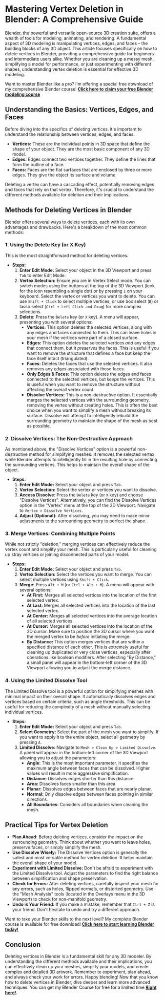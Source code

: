 # Mastering Vertex Deletion in Blender: A Comprehensive Guide

Blender, the powerful and versatile open-source 3D creation suite, offers a wealth of tools for modeling, animating, and rendering. A fundamental aspect of 3D modeling is manipulating vertices, edges, and faces – the building blocks of any 3D object. This article focuses specifically on how to delete vertices in Blender, providing a comprehensive guide for beginners and intermediate users alike. Whether you are cleaning up a messy mesh, simplifying a model for performance, or just experimenting with different shapes, understanding vertex deletion is essential for effective 3D modeling.

Want to master Blender like a pro? I'm offering a special free download of my comprehensive Blender course! **[Click here to claim your free Blender modeling course](https://udemywork.com/how-to-delete-vertices-in-blender)**

## Understanding the Basics: Vertices, Edges, and Faces

Before diving into the specifics of deleting vertices, it's important to understand the relationship between vertices, edges, and faces.

*   **Vertices:** These are the individual points in 3D space that define the shape of your object. They are the most basic component of any 3D model.
*   **Edges:** Edges connect two vertices together. They define the lines that form the outline of a face.
*   **Faces:** Faces are the flat surfaces that are enclosed by three or more edges. They give the object its surface and volume.

Deleting a vertex can have a cascading effect, potentially removing edges and faces that rely on that vertex. Therefore, it's crucial to understand the different methods available for deletion and their implications.

## Methods for Deleting Vertices in Blender

Blender offers several ways to delete vertices, each with its own advantages and drawbacks. Here's a breakdown of the most common methods:

### 1. Using the Delete Key (or X Key)

This is the most straightforward method for deleting vertices.

*   **Steps:**
    1.  **Enter Edit Mode:** Select your object in the 3D Viewport and press `Tab` to enter Edit Mode.
    2.  **Vertex Selection:**  Ensure you are in Vertex Select mode. You can switch modes using the buttons at the top of the 3D Viewport (look for the icon resembling a single dot) or by pressing `1` on your keyboard. Select the vertex or vertices you want to delete. You can use `Shift + Click` to select multiple vertices, or use box select (`B`) or lasso select (`Ctrl + Left Click and Drag`) for more complex selections.
    3.  **Delete:** Press the `Delete` key (or `X` key). A menu will appear, presenting you with several options:
        *   **Vertices:** This option deletes the selected vertices, along with any edges and faces connected to them. This can leave holes in your mesh if the vertices were part of a closed surface.
        *   **Edges:**  This option deletes the selected vertices *and* any edges that connect them, but it *preserves* the faces. This is useful if you want to remove the structure that defines a face but keep the face itself intact (triangulated).
        *   **Faces:** Deletes the faces that use the selected vertices. It also removes any edges associated with those faces.
        *   **Only Edges & Faces:** This option deletes the edges and faces connected to the selected vertices, but *keeps* the vertices. This is useful when you want to remove the structure without affecting the overall vertex count.
        *   **Dissolve Vertices:**  This is a *non-destructive* option. It essentially merges the selected vertices with the surrounding geometry, removing the vertex without creating holes. This is often the best choice when you want to simplify a mesh without breaking its surface.  Dissolve will attempt to intelligently rebuild the surrounding geometry to maintain the shape of the mesh as best as possible.

### 2. Dissolve Vertices: The Non-Destructive Approach

As mentioned above, the "Dissolve Vertices" option is a powerful non-destructive method for simplifying meshes.  It removes the selected vertex while Blender attempts to intelligently fill in the resulting hole by connecting the surrounding vertices. This helps to maintain the overall shape of the object.

*   **Steps:**
    1.  **Enter Edit Mode:**  Select your object and press `Tab`.
    2.  **Vertex Selection:** Select the vertex or vertices you want to dissolve.
    3.  **Access Dissolve:** Press the `Delete` key (or `X` key) and choose "Dissolve Vertices". Alternatively, you can find the Dissolve Vertices option in the "Vertex" menu at the top of the 3D Viewport. Navigate to `Vertex > Dissolve Vertices`.
    4.  **Adjust (Optional):**  After dissolving, you may need to make minor adjustments to the surrounding geometry to perfect the shape.

### 3. Merge Vertices: Combining Multiple Points

While not strictly "deletion," merging vertices can effectively reduce the vertex count and simplify your mesh. This is particularly useful for cleaning up stray vertices or joining disconnected parts of your model.

*   **Steps:**
    1.  **Enter Edit Mode:** Select your object and press `Tab`.
    2.  **Vertex Selection:** Select the vertices you want to merge. You can select multiple vertices using `Shift + Click`.
    3.  **Merge:** Press `Alt + M` (or `Ctrl + Alt + M`). A menu will appear with several options:
        *   **At First:** Merges all selected vertices into the location of the first selected vertex.
        *   **At Last:** Merges all selected vertices into the location of the last selected vertex.
        *   **At Center:** Merges all selected vertices into the average location of all selected vertices.
        *   **At Cursor:** Merges all selected vertices into the location of the 3D cursor.  Make sure to position the 3D cursor where you want the merged vertex to be *before* initiating the merge.
        *   **By Distance:**  This option merges vertices that are within a specified distance of each other. This is extremely useful for cleaning up duplicated or very close vertices, especially after operations like boolean modifiers. After selecting "By Distance," a small panel will appear in the bottom-left corner of the 3D Viewport allowing you to adjust the merge distance.

### 4. Using the Limited Dissolve Tool

The Limited Dissolve tool is a powerful option for simplifying meshes with minimal impact on their overall shape. It automatically dissolves edges and vertices based on certain criteria, such as angle thresholds. This can be useful for reducing the complexity of a mesh without manually selecting individual vertices.

*   **Steps:**
    1.  **Enter Edit Mode:**  Select your object and press `Tab`.
    2.  **Select Geometry:** Select the part of the mesh you want to simplify. If you want to apply it to the entire object, select all geometry by pressing `A`.
    3.  **Limited Dissolve:**  Navigate to `Mesh > Clean Up > Limited Dissolve`. A panel will appear in the bottom-left corner of the 3D Viewport allowing you to adjust the parameters:
        *   **Angle:** This is the most important parameter. It specifies the maximum angle between faces that can be dissolved. Higher values will result in more aggressive simplification.
        *   **Distance:** Dissolves edges shorter than this distance.
        *   **Area:** Dissolves faces smaller than this area.
        *   **Planar:** Dissolves edges between faces that are nearly planar.
        *   **Normal:** Only dissolve edges between faces pointing in similar directions.
        *   **All Boundaries:** Considers all boundaries when cleaning the mesh.

## Practical Tips for Vertex Deletion

*   **Plan Ahead:** Before deleting vertices, consider the impact on the surrounding geometry. Think about whether you want to leave holes, preserve faces, or simply simplify the mesh.
*   **Use Dissolve Wisely:** The Dissolve Vertices option is generally the safest and most versatile method for vertex deletion. It helps maintain the overall shape of your model.
*   **Experiment with Limited Dissolve:**  Don't be afraid to experiment with the Limited Dissolve tool. Adjust the parameters to find the right balance between simplification and shape preservation.
*   **Check for Errors:** After deleting vertices, carefully inspect your mesh for any errors, such as holes, flipped normals, or distorted geometry.  Use the "Mesh Analysis" tools (located in the Overlays menu in the 3D Viewport) to check for non-manifold geometry.
*   **Undo is Your Friend:** If you make a mistake, remember that `Ctrl + Z` is your friend. Don't hesitate to undo and try a different approach.

Want to take your Blender skills to the next level? My complete Blender course is available for free download! **[Click here to start learning Blender today!](https://udemywork.com/how-to-delete-vertices-in-blender)**

## Conclusion

Deleting vertices in Blender is a fundamental skill for any 3D modeler. By understanding the different methods available and their implications, you can effectively clean up your meshes, simplify your models, and create complex and detailed 3D artwork. Remember to experiment, plan ahead, and always check your work for errors. Happy blending!
Now that you know how to delete vertices in Blender, dive deeper and learn more advanced techniques. You can get my Blender Course for free for a limited time **[Right here!](https://udemywork.com/how-to-delete-vertices-in-blender)**.
